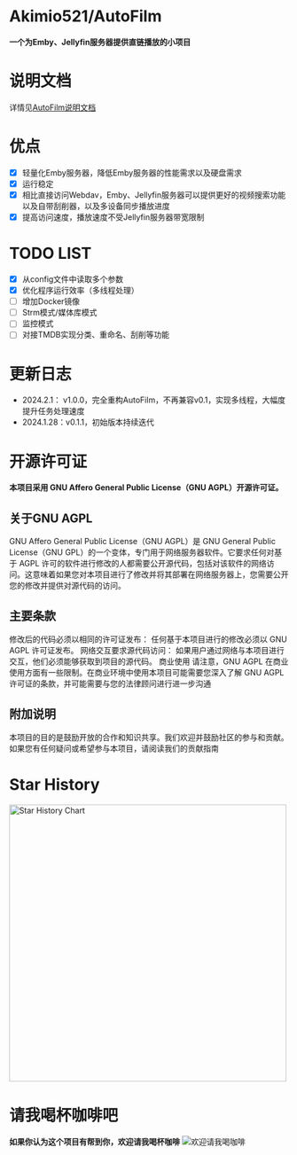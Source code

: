 # Akimio521/AutoFilm
**一个为Emby、Jellyfin服务器提供直链播放的小项目**

# 说明文档
详情见[AutoFilm说明文档](https://blog.akimio.top/posts/1031/)

# 优点
- [x] 轻量化Emby服务器，降低Emby服务器的性能需求以及硬盘需求
- [x] 运行稳定
- [x] 相比直接访问Webdav，Emby、Jellyfin服务器可以提供更好的视频搜索功能以及自带刮削器，以及多设备同步播放进度
- [x] 提高访问速度，播放速度不受Jellyfin服务器带宽限制

# TODO LIST
- [x] 从config文件中读取多个参数
- [x] 优化程序运行效率（多线程处理）
- [ ] 增加Docker镜像
- [ ] Strm模式/媒体库模式
- [ ] 监控模式
- [ ] 对接TMDB实现分类、重命名、刮削等功能

# 更新日志
- 2024.2.1： v1.0.0，完全重构AutoFilm，不再兼容v0.1，实现多线程，大幅度提升任务处理速度
- 2024.1.28：v0.1.1，初始版本持续迭代

# 开源许可证
**本项目采用 GNU Affero General Public License（GNU AGPL）开源许可证。**

## 关于GNU AGPL
GNU Affero General Public License（GNU AGPL）是 GNU General Public License（GNU GPL）的一个变体，专门用于网络服务器软件。它要求任何对基于 AGPL 许可的软件进行修改的人都需要公开源代码，包括对该软件的网络访问。这意味着如果您对本项目进行了修改并将其部署在网络服务器上，您需要公开您的修改并提供对源代码的访问。

## 主要条款
修改后的代码必须以相同的许可证发布： 任何基于本项目进行的修改必须以 GNU AGPL 许可证发布。
网络交互要求源代码访问： 如果用户通过网络与本项目进行交互，他们必须能够获取到项目的源代码。
商业使用
请注意，GNU AGPL 在商业使用方面有一些限制。在商业环境中使用本项目可能需要您深入了解 GNU AGPL 许可证的条款，并可能需要与您的法律顾问进行进一步沟通

## 附加说明
本项目的目的是鼓励开放的合作和知识共享。我们欢迎并鼓励社区的参与和贡献。如果您有任何疑问或希望参与本项目，请阅读我们的贡献指南

# Star History
<a href="https://github.com/Akimio521/AutoFilm/stargazers">
    <img width="500" alt="Star History Chart" src="https://api.star-history.com/svg?repos=Akimio521/AutoFilm&type=Date">
</a> 

# 请我喝杯咖啡吧
**如果你认为这个项目有帮到你，欢迎请我喝杯咖啡**
![欢迎请我喝咖啡](https://img.akimio.top/reward/coffee.png)
